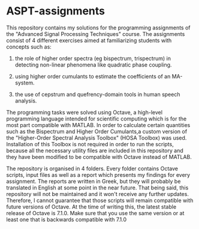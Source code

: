 # ASPT-assignments
This repository contains my solutions for the programming assignments of the "Advanced Signal Processing 
Techniques" course. The assignments consist of 4 different exercises aimed at familiarizing students
with concepts such as:
1) the role of higher order spectra (eg bispectrum, trispectrum) in detecting
   non-linear phenomena like quadratic phase coupling.

2) using higher order cumulants to estimate the coefficients of an MA-system.  
 
3) the use of cepstrum and quefrency-domain tools in human speech analysis.

The programming tasks were solved using Octave, a high-level programming language intended for scientific
computing which is for the most part compatible with MATLAB. In order to calculate certain quantities such 
as the Bispectrum and Higher Order Cumulants,a custom version of the "Higher-Order Spectral Analysis Toolbox"
(HOSA Toolbox) was used. Installation of this Toolbox is not required in order to run the scripts, because 
all the necessary utility files are included in this repository and they have been modified to be compatible
with Octave instead of MATLAB.

The repository is organised in 4 folders. Every folder contains Octave scripts, input files as well as a
report which presents my findings for every assignment. The reports are written in Greek, but they will 
probably be translated in English at some point in the near future. That being said, this repository will 
not be maintained and it won't receive any further updates. Therefore, I cannot guarantee that those scripts
will remain compatible with future versions of Octave. At the time of writing this, the latest stable 
release of Octave is 7.1.0. Make sure that you use the same version or at least one that is backwards
compatible with 7.1.0
